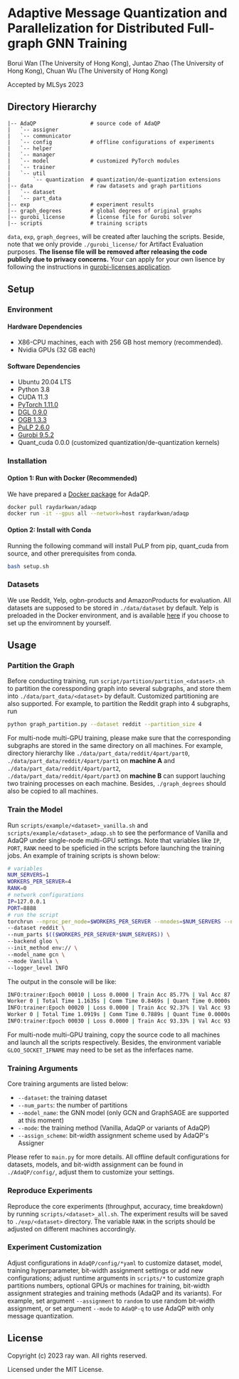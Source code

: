 # Adaptive Message Quantization and Parallelization for Distributed Full-graph GNN Training

Borui Wan (The University of Hong Kong), Juntao Zhao (The University of Hong Kong), Chuan Wu (The University of Hong Kong)

Accepted by MLSys 2023



## Directory Hierarchy

```
|-- AdaQP                 # source code of AdaQP
|   `-- assigner
|   `-- communicator
|   `-- config            # offline configurations of experiments
|   `-- helper
|   `-- manager
|   `-- model             # customized PyTorch modules
|   `-- trainer
|   `-- util
|       `-- quantization  # quantization/de-quantization extensions
|-- data                  # raw datasets and graph partitions
|   `-- dataset
|   `-- part_data
|-- exp                   # experiment results
|-- graph_degrees         # global degrees of original graphs
|-- gurobi_license        # license file for Gurobi solver
|-- scripts               # training scripts
```

`data`, `exp`, `graph_degrees`, will be created after lauching the scripts. Beside, note that we only provide `./gurobi_license/` for Artifact Evaluation purposes. **The lisense file will be removed after releasing the code publicly due to privacy concerns.** Your can apply for your own lisence by following the instructions in [gurobi-licenses application](https://www.gurobi.com/academia/academic-program-and-licenses/).

## Setup

### Environment

#### Hardware Dependencies

- X86-CPU machines, each with 256 GB host memory (recommended).  
- Nvidia GPUs (32 GB each)

#### Software Dependencies

- Ubuntu 20.04 LTS
- Python 3.8
- CUDA 11.3
- [PyTorch 1.11.0](https://github.com/pytorch/pytorch)
- [DGL 0.9.0](https://github.com/dmlc/dgl)
- [OGB 1.3.3](https://ogb.stanford.edu/docs/home/)
- [PuLP 2.6.0](https://github.com/coin-or/pulp)
- [Gurobi 9.5.2](https://anaconda.org/Gurobi/gurobi)
- Quant_cuda 0.0.0 (customized quantization/de-quantization kernels)

### Installation

#### Option 1: Run with Docker (Recommended)

We have prepared a [Docker package](https://hub.docker.com/r/raydarkwan/adaqp) for AdaQP.

```bash
docker pull raydarkwan/adaqp
docker run -it --gpus all --network=host raydarkwan/adaqp
```

#### Option 2: Install with Conda

Running the following command will install PuLP from pip, quant_cuda from source, and other prerequisites from conda.

```bash
bash setup.sh
```

### Datasets

We use Reddit, Yelp, ogbn-products and AmazonProducts for evaluation. All datasets are supposed to be stored in `./data/dataset` by default. Yelp is preloaded in the Docker environment, and is available [here](https://drive.google.com/open?id=1zycmmDES39zVlbVCYs88JTJ1Wm5FbfLz) if you choose to set up the enviromnent by yourself. 


## Usage

### Partition the Graph

Before conducting training, run `script/partition/partition_<dataset>.sh` to partition the coressponding graph into several subgraphs, and store them into `./data/part_data/<dataset>` by default. Customized partitioning are also supported. For example, to partition the Reddit graph into 4 subgraphs, run

```bash
python graph_partition.py --dataset reddit --partition_size 4
```

For multi-node multi-GPU training, please make sure that the corresponding subgraphs are stored in the same directory on all machines. For example, directory hierarchy like `./data/part_data/reddit/4part/part0`, `./data/part_data/reddit/4part/part1` on **machine A** and `./data/part_data/reddit/4part/part2`, `./data/part_data/reddit/4part/part3` on **machine B** can support lauching two training processes on each machine. Besides, `./graph_degrees` should also be copied to all machines.

### Train the Model

Run `scripts/example/<dataset>_vanilla.sh` and `scripts/example/<dataset>_adaqp.sh` to see the performance of Vanilla and AdaQP under single-node multi-GPU settings. Note that variables like `IP`, `PORT`, `RANK` need to be speficied in the scripts before launching the training jobs. An example of training scripts is shown below:

```bash
# variables
NUM_SERVERS=1
WORKERS_PER_SERVER=4
RANK=0
# network configurations
IP=127.0.0.1
PORT=8888
# run the script
torchrun --nproc_per_node=$WORKERS_PER_SERVER --nnodes=$NUM_SERVERS --node_rank=$RANK --master_addr=$IP --master_port=$PORT main.py \
--dataset reddit \
--num_parts $(($WORKERS_PER_SERVER*$NUM_SERVERS)) \
--backend gloo \
--init_method env:// \
--model_name gcn \
--mode Vanilla \
--logger_level INFO
```
The output in the console will be like:

```bash
INFO:trainer:Epoch 00010 | Loss 0.0000 | Train Acc 85.77% | Val Acc 87.00% | Test Acc 86.75%
Worker 0 | Total Time 1.1635s | Comm Time 0.8469s | Quant Time 0.0000s | Agg Time 0.2060s | Reduce Time 0.0466s
INFO:trainer:Epoch 00020 | Loss 0.0000 | Train Acc 92.37% | Val Acc 93.00% | Test Acc 92.98%
Worker 0 | Total Time 1.0919s | Comm Time 0.7889s | Quant Time 0.0000s | Agg Time 0.1786s | Reduce Time 0.0690s
INFO:trainer:Epoch 00030 | Loss 0.0000 | Train Acc 93.33% | Val Acc 93.81% | Test Acc 93.91%
```

For multi-node multi-GPU training, copy the source code to all machines and launch all the scripts respectively. Besides, the environment variable `GLOO_SOCKET_IFNAME` may need to be set as the inferfaces name.

### Training Arguments

Core training arguments are listed below:

- `--dataset`: the training dataset
- `--num_parts`: the number of partitions
- `--model_name`: the GNN model (only GCN and GraphSAGE are supported at this moment)
- `--mode`: the training method (Vanilla, AdaQP or variants of AdaQP)
- `--assign_scheme`: bit-width assignment scheme used by AdaQP's Assigner

Please refer to `main.py` for more details. All offline default configurations for datasets, models, and bit-width assignment can be found in `./AdaQP/config/`, adjust them to customize your settings.

### Reproduce Experiments

Reproduce the core experiments (throughput, accuracy, time breakdown) by running `scripts/<dataset>_all.sh`. The experiment results will be saved to `./exp/<dataset>` directory. The variable `RANK` in the scripts should be adjusted on different machines accordingly.

### Experiment Customization

Adjust configurations in `AdaQP/config/*yaml` to customize dataset, model, training hyperparameter, bit-width assignment settings or add new configurations; adjust runtime arguments in `scripts/*` to customize graph partitions numbers, optional GPUs or machines for training, bit-width assignment strategies and training methods (AdaQP and its variants). For example, set argument `--assignment` to `random` to use random bit-width assignment, or set argument `--mode` to `AdaQP-q` to use AdaQP with only message quantization.

## License

Copyright (c) 2023 ray wan. All rights reserved.

Licensed under the MIT License.
